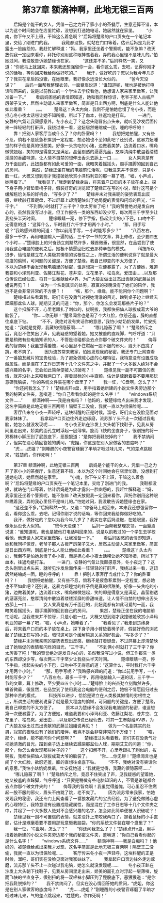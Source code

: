 # 　　第37章 额滴神啊，此地无银三百两
　　后妈是个能干的女人，凭借一己之力开了家小小的茶餐厅，生意还算不错，本以为这个时间她会在店里忙碌，没想到打通她电话，她居然就在家里。
　　“小南，你下午又不上班，干嘛这么着急啊？”后妈将楚缘的户口页夹在一个笔记本里，交给了刚进门的我。
　　我鞋都没换，就站在门口等着，估计后妈是为此才露出一脸幽怨的，我赶忙解释道：“妈，我家里还坐着个警察呢，能不急嘛？改天放假我一定回来看你，拜托你别用这种眼神瞧着我，弄的我心里怪不是味儿的。”怕她过问，我没敢告诉她楚缘也在家。
　　“这还差不多，”后妈释然一笑，又道：“你爸马上就回来，本来我还想强留你一会，看你这么乖，去吧，记得你刚才说的话呦，等你回来我给你做好吃的。”
　　我汗，做好吃的？您以为我今年几岁了？我实在拿后妈没辙，在她眼里，我好像永远没长大似的。
　　“爸今天没课？”
　　后妈一面帮我整理衣领，一面蹙眉说道：“谁知道呢，我也是被他打电话叫回来的，说是以前教过的一个学生去学校看他，他想请人家来家里做客，让我准备一下。”
　　看后妈困惑的表情即知道，她和我同样惊讶，老爷子那人古板严厉架子又大，居然主动请人来家里做客，简直是日出西方啊，到底是什么人能让他如此看重？
　　。。。
　　楚缘这丫头太内向，我倒不是怕她怠慢了冬小夜，而是担心冬小夜太话唠让她不知所措，所以下了血本，往返均是打车。
　　一进门，安静的气氛让我颇感意外，冬小夜走了？这念头刚冒出点头来，就听见沙发后面传来一阵轻轻的打鼾声，我绕过来一看，这妞居然蜷缩成一团，睡的呼呼的！
　　靠！把别人家客厅当成什么了？你的卧室吗？！
　　我想把她拍醒，又有些不忍，倘若不是疲惫积累到一定程度，想必她也不至如此吧？还别说，这暴力妞睡觉的样子倒是真的很甜美，好像一头贪吃的小猪，边做着美梦，边流着口水，嘴角微微翘起，笑的即是得意又是满足，晶莹剔透的潺潺亮丝，憨厚清纯中散溢着缕缕淫靡的香甜味道，让人情不自禁的想伸出舌头去舔上一口……
　　女人果真是有万千面目的，此妞竟都有如此可爱的一面，我暗笑着摇摇头，蹑手蹑脚的回到自己的房间。
　　果然，楚缘正坐在我的电脑前忙活呢，见我进来并不惊讶，只是小脸一红，大概又想到刚才我撞破她欣赏小泽玛利亚的那一幕了吧，“嘘，小声点，她睡着了。”
　　“我看见了，”我走到楚缘身后，将夹着户口页的本子放在桌上，探下身子用小臂垫着椅子背，假装好奇的浏览起了楚缘正在写的小说，暗忖这可是个缓解尴尬关系的好机会，“写多少了？”
　　楚缘并未对我亲昵的姿势表现出反感，继续敲打着键盘，不过屏幕上却清楚映出了她局促的表情和闪烁的目光，“三千字。”
　　“不到俩小时就打了三千字？你太厉害了吧！”我的赞誉绝对是发自内心的，虽然我没写过小说，但工作报告一类的东西却没少写，每次两三千字至少让我挠头半天时间。
　　楚缘眼睛一亮，停下手指，扬起尖尖的小下巴，口吻中不无得意的道：“这算什么，平时我打六千字才用两个小时。”
　　“那，用手写呢？”我略感兴趣的问道：“你以前用手写，一小时能写多少？”
　　“八百左右，最多一千字，再用电脑输入一遍的话，三千字一节的文章，算上修改，至少要四五个小时……”楚缘脸上的兴奋劲立刻黯然许多，螓首微垂，很显然，在品尝到了使用我这台电脑的便利之后，她极不情愿回归过去那种辛苦的模式。
　　科技所以进步，恰恰是建立在人类极其懒惰的劣根性之上，所谓生活的便利说穿了就是最大程度的偷懒，可问题的关键是，方便了楚缘，我自己却变的不太方便了。
　　原本以为楚缘不会发现我电脑里的秘密，谁逞想第一次便暴露了，为了方便她，难道我要和小泽玛利亚、佐藤江梨花、苍井空、立花里子、松岛岚，爱田由……以及那位传说已经仙去，将其一生奉献给AV界，为广大狼友做出过杰出贡献的武藤兰姐姐说再见？！
　　做为一个名副其实的处男，寂寞的夜晚没有了她们的陪伴，我岂不是会非常非常的不方便？！
　　“咳，那个，缘缘，能不能问你个问题啊？”
　　楚缘扭过头看着我，哥们实在没勇气对视她清澈的目光，蹭到桌子边上继续去蹂躏那盆仙人球，期期艾艾的问道：“你，那个，你怎么会发现那些片子的？”
　　这个扣解不开，心里老跟扎了刺似的，拔啊拔，我都快把仙人球拔成葛大爷的脑袋了。
　　“你……你无聊！”楚缘闻言也是闹了个大红脸，欲怒还羞，臊的直想往桌底下钻。
　　“不不，我绝对没有笑话你的意思，”我怕小姑奶奶发飙，忙安抚她道：“我就是觉得，我藏的很隐蔽啊……”
　　“哪儿隐蔽了啊？！”楚缘娇斥之后，竟忍不住笑出了声，见我疑惑的望着她，她又被羞的直跺脚，气呼呼道：“只要是稍微有些电脑知识的人，不管是谁碰都会去点你那个破文件夹的！”
　　侮辱我的智商啊！我虽觉得羞愧，可心里忍不住燃起一股不服的邪火，眉头不由跳了跳，老不爽了。
　　因为流苏常来我家，怕她发现我的秘密，我还专门上网查看了一番狼友藏片的宝贵经验，为了避免做贼心虚的心理特征，我特意没有设置成隐藏属性，而是混在了工作日志等十几个文件夹之中，并起了一个大多数人绝对不会感兴趣的名字，怎会如此简单便被人识破呢？！
　　楚缘见我一副不可置信的表情，就差没扑上来咬我两口了，握着鼠标的小手直颤，估计是琢磨着要不要用那玩意砸我脑袋，“你的系统文件装在哪个盘里了？”
　　我一怔，“C盘啊，怎么了？”
　　“你还问我怎么了？！”楚缘点开e盘，用手指着她新建的小说文件夹旁边那个我的秘密文件夹，羞嗔道：“你自己看看你起的是什么名字！”
　　“windows系统文件……”
　　额滴神啊——我是白痴吗？！他妈的，被楚缘给点出来我才发现，这名字简直是此地无银三百两啊！隔壁王二没偷，我就一直以为很保险呢……
　　客厅传来冬小夜一声轻呼，这块料醒的正是时候，溜吧，哥们实在没脸见面对我家妹妹了。
　　我拿起户口页边往外走边琢磨，流苏那丫头不止一次碰过我电脑，她怎么就没发现呢……
　　冬小夜正趴在沙发上大头朝下找鞋子，见我从房间里走出来，娇美的面孔立时浮起一层薄嗔，旋而飞快的坐直身子，很别扭的将一双棉袜小脚压到了屁股底下，恶狠狠道：“是你把我鞋脱掉的？”
　　我不禁纳闷了，但实在没心情回答她的质问，“虎姐，你这是在别人家做客的态度吗？”
　　“虎……虎姐？”刚睡醒的小夜警官琢磨了半晌才咂过味儿来，气的差点跳起来，“姓楚的，你作死啊！”

　　第37章 额滴神啊，此地无银三百两
　　后妈是个能干的女人，凭借一己之力开了家小小的茶餐厅，生意还算不错，本以为这个时间她会在店里忙碌，没想到打通她电话，她居然就在家里。
　　“小南，你下午又不上班，干嘛这么着急啊？”后妈将楚缘的户口页夹在一个笔记本里，交给了刚进门的我。
　　我鞋都没换，就站在门口等着，估计后妈是为此才露出一脸幽怨的，我赶忙解释道：“妈，我家里还坐着个警察呢，能不急嘛？改天放假我一定回来看你，拜托你别用这种眼神瞧着我，弄的我心里怪不是味儿的。”怕她过问，我没敢告诉她楚缘也在家。
　　“这还差不多，”后妈释然一笑，又道：“你爸马上就回来，本来我还想强留你一会，看你这么乖，去吧，记得你刚才说的话呦，等你回来我给你做好吃的。”
　　我汗，做好吃的？您以为我今年几岁了？我实在拿后妈没辙，在她眼里，我好像永远没长大似的。
　　“爸今天没课？”
　　后妈一面帮我整理衣领，一面蹙眉说道：“谁知道呢，我也是被他打电话叫回来的，说是以前教过的一个学生去学校看他，他想请人家来家里做客，让我准备一下。”
　　看后妈困惑的表情即知道，她和我同样惊讶，老爷子那人古板严厉架子又大，居然主动请人来家里做客，简直是日出西方啊，到底是什么人能让他如此看重？
　　。。。
　　楚缘这丫头太内向，我倒不是怕她怠慢了冬小夜，而是担心冬小夜太话唠让她不知所措，所以下了血本，往返均是打车。
　　一进门，安静的气氛让我颇感意外，冬小夜走了？这念头刚冒出点头来，就听见沙发后面传来一阵轻轻的打鼾声，我绕过来一看，这妞居然蜷缩成一团，睡的呼呼的！
　　靠！把别人家客厅当成什么了？你的卧室吗？！
　　我想把她拍醒，又有些不忍，倘若不是疲惫积累到一定程度，想必她也不至如此吧？还别说，这暴力妞睡觉的样子倒是真的很甜美，好像一头贪吃的小猪，边做着美梦，边流着口水，嘴角微微翘起，笑的即是得意又是满足，晶莹剔透的潺潺亮丝，憨厚清纯中散溢着缕缕淫靡的香甜味道，让人情不自禁的想伸出舌头去舔上一口……
　　女人果真是有万千面目的，此妞竟都有如此可爱的一面，我暗笑着摇摇头，蹑手蹑脚的回到自己的房间。
　　果然，楚缘正坐在我的电脑前忙活呢，见我进来并不惊讶，只是小脸一红，大概又想到刚才我撞破她欣赏小泽玛利亚的那一幕了吧，“嘘，小声点，她睡着了。”
　　“我看见了，”我走到楚缘身后，将夹着户口页的本子放在桌上，探下身子用小臂垫着椅子背，假装好奇的浏览起了楚缘正在写的小说，暗忖这可是个缓解尴尬关系的好机会，“写多少了？”
　　楚缘并未对我亲昵的姿势表现出反感，继续敲打着键盘，不过屏幕上却清楚映出了她局促的表情和闪烁的目光，“三千字。”
　　“不到俩小时就打了三千字？你太厉害了吧！”我的赞誉绝对是发自内心的，虽然我没写过小说，但工作报告一类的东西却没少写，每次两三千字至少让我挠头半天时间。
　　楚缘眼睛一亮，停下手指，扬起尖尖的小下巴，口吻中不无得意的道：“这算什么，平时我打六千字才用两个小时。”
　　“那，用手写呢？”我略感兴趣的问道：“你以前用手写，一小时能写多少？”
　　“八百左右，最多一千字，再用电脑输入一遍的话，三千字一节的文章，算上修改，至少要四五个小时……”楚缘脸上的兴奋劲立刻黯然许多，螓首微垂，很显然，在品尝到了使用我这台电脑的便利之后，她极不情愿回归过去那种辛苦的模式。
　　科技所以进步，恰恰是建立在人类极其懒惰的劣根性之上，所谓生活的便利说穿了就是最大程度的偷懒，可问题的关键是，方便了楚缘，我自己却变的不太方便了。
　　原本以为楚缘不会发现我电脑里的秘密，谁逞想第一次便暴露了，为了方便她，难道我要和小泽玛利亚、佐藤江梨花、苍井空、立花里子、松岛岚，爱田由……以及那位传说已经仙去，将其一生奉献给AV界，为广大狼友做出过杰出贡献的武藤兰姐姐说再见？！
　　做为一个名副其实的处男，寂寞的夜晚没有了她们的陪伴，我岂不是会非常非常的不方便？！
　　“咳，那个，缘缘，能不能问你个问题啊？”
　　楚缘扭过头看着我，哥们实在没勇气对视她清澈的目光，蹭到桌子边上继续去蹂躏那盆仙人球，期期艾艾的问道：“你，那个，你怎么会发现那些片子的？”
　　这个扣解不开，心里老跟扎了刺似的，拔啊拔，我都快把仙人球拔成葛大爷的脑袋了。
　　“你……你无聊！”楚缘闻言也是闹了个大红脸，欲怒还羞，臊的直想往桌底下钻。
　　“不不，我绝对没有笑话你的意思，”我怕小姑奶奶发飙，忙安抚她道：“我就是觉得，我藏的很隐蔽啊……”
　　“哪儿隐蔽了啊？！”楚缘娇斥之后，竟忍不住笑出了声，见我疑惑的望着她，她又被羞的直跺脚，气呼呼道：“只要是稍微有些电脑知识的人，不管是谁碰都会去点你那个破文件夹的！”
　　侮辱我的智商啊！我虽觉得羞愧，可心里忍不住燃起一股不服的邪火，眉头不由跳了跳，老不爽了。
　　因为流苏常来我家，怕她发现我的秘密，我还专门上网查看了一番狼友藏片的宝贵经验，为了避免做贼心虚的心理特征，我特意没有设置成隐藏属性，而是混在了工作日志等十几个文件夹之中，并起了一个大多数人绝对不会感兴趣的名字，怎会如此简单便被人识破呢？！
　　楚缘见我一副不可置信的表情，就差没扑上来咬我两口了，握着鼠标的小手直颤，估计是琢磨着要不要用那玩意砸我脑袋，“你的系统文件装在哪个盘里了？”
　　我一怔，“C盘啊，怎么了？”
　　“你还问我怎么了？！”楚缘点开e盘，用手指着她新建的小说文件夹旁边那个我的秘密文件夹，羞嗔道：“你自己看看你起的是什么名字！”
　　“windows系统文件……”
　　额滴神啊——我是白痴吗？！他妈的，被楚缘给点出来我才发现，这名字简直是此地无银三百两啊！隔壁王二没偷，我就一直以为很保险呢……
　　客厅传来冬小夜一声轻呼，这块料醒的正是时候，溜吧，哥们实在没脸见面对我家妹妹了。
　　我拿起户口页边往外走边琢磨，流苏那丫头不止一次碰过我电脑，她怎么就没发现呢……
　　冬小夜正趴在沙发上大头朝下找鞋子，见我从房间里走出来，娇美的面孔立时浮起一层薄嗔，旋而飞快的坐直身子，很别扭的将一双棉袜小脚压到了屁股底下，恶狠狠道：“是你把我鞋脱掉的？”
　　我不禁纳闷了，但实在没心情回答她的质问，“虎姐，你这是在别人家做客的态度吗？”
　　“虎……虎姐？”刚睡醒的小夜警官琢磨了半晌才咂过味儿来，气的差点跳起来，“姓楚的，你作死啊！”
